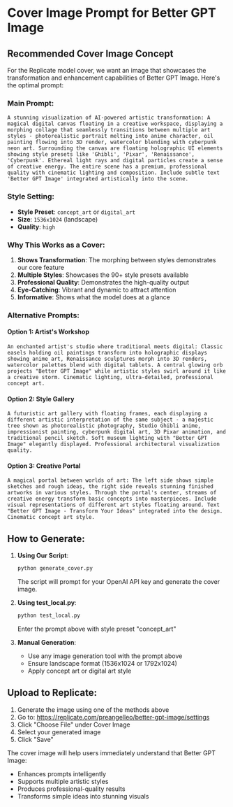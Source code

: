 # Cover Image Prompt for Better GPT Image

## Recommended Cover Image Concept

For the Replicate model cover, we want an image that showcases the transformation and enhancement capabilities of Better GPT Image. Here's the optimal prompt:

### Main Prompt:
```
A stunning visualization of AI-powered artistic transformation: A magical digital canvas floating in a creative workspace, displaying a morphing collage that seamlessly transitions between multiple art styles - photorealistic portrait melting into anime character, oil painting flowing into 3D render, watercolor blending with cyberpunk neon art. Surrounding the canvas are floating holographic UI elements showing style presets like 'Ghibli', 'Pixar', 'Renaissance', 'Cyberpunk'. Ethereal light rays and digital particles create a sense of creative energy. The entire scene has a premium, professional quality with cinematic lighting and composition. Include subtle text 'Better GPT Image' integrated artistically into the scene.
```

### Style Setting:
- **Style Preset**: `concept_art` or `digital_art`
- **Size**: `1536x1024` (landscape)
- **Quality**: `high`

### Why This Works as a Cover:

1. **Shows Transformation**: The morphing between styles demonstrates our core feature
2. **Multiple Styles**: Showcases the 90+ style presets available
3. **Professional Quality**: Demonstrates the high-quality output
4. **Eye-Catching**: Vibrant and dynamic to attract attention
5. **Informative**: Shows what the model does at a glance

### Alternative Prompts:

#### Option 1: Artist's Workshop
```
An enchanted artist's studio where traditional meets digital: Classic easels holding oil paintings transform into holographic displays showing anime art, Renaissance sculptures morph into 3D renders, watercolor palettes blend with digital tablets. A central glowing orb projects "Better GPT Image" while artistic styles swirl around it like a creative storm. Cinematic lighting, ultra-detailed, professional concept art.
```

#### Option 2: Style Gallery
```
A futuristic art gallery with floating frames, each displaying a different artistic interpretation of the same subject - a majestic tree shown as photorealistic photography, Studio Ghibli anime, impressionist painting, cyberpunk digital art, 3D Pixar animation, and traditional pencil sketch. Soft museum lighting with "Better GPT Image" elegantly displayed. Professional architectural visualization quality.
```

#### Option 3: Creative Portal
```
A magical portal between worlds of art: The left side shows simple sketches and rough ideas, the right side reveals stunning finished artworks in various styles. Through the portal's center, streams of creative energy transform basic concepts into masterpieces. Include visual representations of different art styles floating around. Text "Better GPT Image - Transform Your Ideas" integrated into the design. Cinematic concept art style.
```

## How to Generate:

1. **Using Our Script**:
   ```bash
   python generate_cover.py
   ```
   The script will prompt for your OpenAI API key and generate the cover image.

2. **Using test_local.py**:
   ```bash
   python test_local.py
   ```
   Enter the prompt above with style preset "concept_art"

3. **Manual Generation**:
   - Use any image generation tool with the prompt above
   - Ensure landscape format (1536x1024 or 1792x1024)
   - Apply concept art or digital art style

## Upload to Replicate:

1. Generate the image using one of the methods above
2. Go to: https://replicate.com/preangelleo/better-gpt-image/settings
3. Click "Choose File" under Cover Image
4. Select your generated image
5. Click "Save"

The cover image will help users immediately understand that Better GPT Image:
- Enhances prompts intelligently
- Supports multiple artistic styles
- Produces professional-quality results
- Transforms simple ideas into stunning visuals